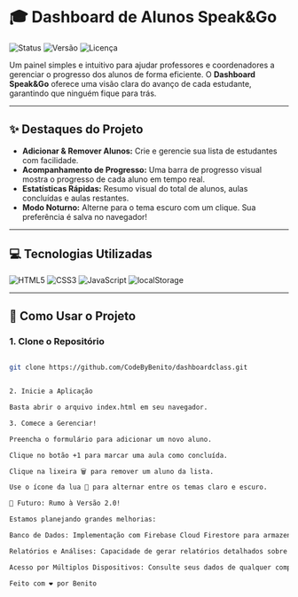 # 🎓 Dashboard de Alunos Speak&Go

![Status](https://img.shields.io/badge/status-em%20desenvolvimento-yellow) ![Versão](https://img.shields.io/badge/version-1.0-blue) ![Licença](https://img.shields.io/badge/license-MIT-green)

Um painel simples e intuitivo para ajudar professores e coordenadores a gerenciar o progresso dos alunos de forma eficiente. O **Dashboard Speak&Go** oferece uma visão clara do avanço de cada estudante, garantindo que ninguém fique para trás.

---

## ✨ Destaques do Projeto

- **Adicionar & Remover Alunos:** Crie e gerencie sua lista de estudantes com facilidade.  
- **Acompanhamento de Progresso:** Uma barra de progresso visual mostra o progresso de cada aluno em tempo real.  
- **Estatísticas Rápidas:** Resumo visual do total de alunos, aulas concluídas e aulas restantes.  
- **Modo Noturno:** Alterne para o tema escuro com um clique. Sua preferência é salva no navegador!  

---

## 💻 Tecnologias Utilizadas

![HTML5](https://img.shields.io/badge/HTML5-E34F26?style=for-the-badge&logo=html5&logoColor=white)
![CSS3](https://img.shields.io/badge/CSS3-1572B6?style=for-the-badge&logo=css3&logoColor=white)
![JavaScript](https://img.shields.io/badge/JavaScript-F7DF1E?style=for-the-badge&logo=javascript&logoColor=black)
![localStorage](https://img.shields.io/badge/localStorage-000000?style=for-the-badge&logo=google&logoColor=white)

---

## 🚀 Como Usar o Projeto

### 1. Clone o Repositório
```bash

git clone https://github.com/CodeByBenito/dashboardclass.git


2. Inicie a Aplicação

Basta abrir o arquivo index.html em seu navegador.

3. Comece a Gerenciar!

Preencha o formulário para adicionar um novo aluno.

Clique no botão +1 para marcar uma aula como concluída.

Clique na lixeira 🗑️ para remover um aluno da lista.

Use o ícone da lua 🌙 para alternar entre os temas claro e escuro.

🌟 Futuro: Rumo à Versão 2.0!

Estamos planejando grandes melhorias:

Banco de Dados: Implementação com Firebase Cloud Firestore para armazenamento seguro e robusto.

Relatórios e Análises: Capacidade de gerar relatórios detalhados sobre o progresso e desempenho da turma.

Acesso por Múltiplos Dispositivos: Consulte seus dados de qualquer computador ou celular.

Feito com ❤️ por Benito